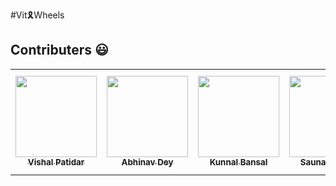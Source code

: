 #Vit🎗Wheels
## Contributers 😃

<table>
  <tbody><tr>
    
 
  <td align="center"><a href="https://github.com/vishal1patidar"><img alt="" src="https://avatars.githubusercontent.com/vishal1patidar" width="130px;"><br><sub><b>
   Vishal Patidar</b></sub></a><br></td></a></td>
  
  <td align="center"><a href="https://github.com/abhinavdey1920"><img alt="" src="https://avatars.githubusercontent.com/abhinavdey1920" width="130px;"><br><sub><b>
 Abhinav Dey</b></sub></a><br></td></a></td>
 
 <td align="center"><a href="https://github.com/kunna67"><img alt="" src="https://avatars.githubusercontent.com/kunna67" width="130px;"><br><sub><b>
 Kunnal Bansal</b></sub></a><br></td></a></td>
 
  <td align="center"><a href="https://github.com/Saunakghosh10"><img alt="" src="https://avatars.githubusercontent.com/Saunakghosh10" width="130px;"><br><sub><b>
   Saunak Ghosh</b></sub></a><br></td></a></td>
   
   <td align="center"><a href="https://github.com/Shauryan26"><img alt="" src="https://avatars.githubusercontent.com/Shauryan26" width="130px;"><br><sub><b>
   Shauryan Bharadwaj</b></sub></a><br></td></a></td>
   
  </tr>
</tbody></table>

